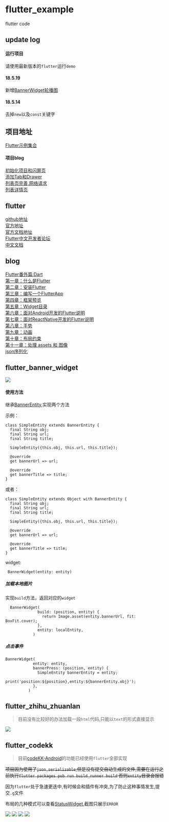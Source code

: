 # flutter_example
flutter code

## update log

#### 运行项目

请使用最新版本的`flutter`运行`demo`

####    18.5.19

新增[BannerWidget轮播图](https://github.com/7449/flutter_example/blob/master/flutter_banner_widget/lib)

####    18.5.14

去掉`new`以及`const`关键字

## 项目地址

[Flutter示例集合](https://github.com/7449/flutter_example)

#### 项目blog

[初始化项目和闪屏页](https://7449.github.io/2018/04/23/Android_Flutter_splash/)<br>
[添加Tab和Drawer](https://7449.github.io/2018/04/24/Android_Flutter_drawer/)<br>
[列表页完善,网络请求](https://7449.github.io/2018/04/24/Android_Flutter_net_list/)<br>
[列表详情页](https://7449.github.io/2018/04/25/Android_Flutter_net_list_detail/)<br>

## flutter

[github地址](https://github.com/flutter/flutter)<br>
[官方地址](https://flutter.io/)<br>
[官方文档地址](https://flutter.io/docs/)<br>
[Flutter中文开发者论坛](http://flutter-dev.com/)<br>
[中文文档](http://doc.flutter-dev.cn/)<br>

## blog

[Flutter番外篇:Dart](https://7449.github.io/2018/03/18/Android_Flutter_dart/)<br>
[第一章：什么是Flutter](https://7449.github.io/2018/03/19/Android_Flutter_1/)<br>
[第二章：安装Flutter](https://7449.github.io/2018/03/19/Android_Flutter_2/)<br>
[第三章：编写一个FlutterApp](https://7449.github.io/2018/03/26/Android_Flutter_3/)<br>
[第四章：框架预览](https://7449.github.io/2018/03/26/Android_Flutter_4/)<br>
[第五章：Widget目录](https://7449.github.io/2018/04/12/Android_Flutter_5/)<br>
[第六章：面对Android开发的Flutter说明](https://7449.github.io/2018/04/16/Android_Flutter_6/)<br>
[第七章：面对ReactNative开发的Flutter说明](https://7449.github.io/2018/04/17/Android_Flutter_7/)<br>
[第八章：手势](https://7449.github.io/2018/04/20/Android_Flutter_8/)<br>
[第九章：动画](https://7449.github.io/2018/04/20/Android_Flutter_9/)<br>
[第十章：布局约束](https://7449.github.io/2018/04/21/Android_Flutter_10/)<br>
[第十一章：处理 assets 和 图像](https://7449.github.io/2018/04/22/Android_Flutter_11/)<br>
[json序列化](https://7449.github.io/2018/05/02/Android_Flutter_json_serializable/)

## flutter_banner_widget

![](https://github.com/7449/flutter_example/blob/master/flutter_banner_widget.gif)

#### 使用方法

继承[BannerEntity](https://github.com/7449/flutter_example/blob/master/flutter_banner_widget/lib/banner/banner_entity.dart),实现两个方法

示例：

    class SimpleEntity extends BannerEntity {
      final String obj;
      final String url;
      final String title;
    
      SimpleEntity({this.obj, this.url, this.title});
    
      @override
      get bannerUrl => url;
    
      @override
      get bannerTitle => title;
    }
    
或者：
    
    class SimpleEntity extends Object with BannerEntity {
      final String obj;
      final String url;
      final String title;
    
      SimpleEntity({this.obj, this.url, this.title});
    
      @override
      get bannerUrl => url;
    
      @override
      get bannerTitle => title;
    }
    
widget:

     BannerWidget(entity: entity)
     
##### 加载本地图片

实现`build`方法，返回对应的`widget`

      BannerWidget(
                  build: (position, entity) {
                    return Image.asset(entity.bannerUrl, fit: BoxFit.cover);
                  },
                  entity: localEntity,
                )
                
##### 点击事件

    BannerWidget(
                entity: entity,
                bannerPress: (position, entity) {
                  SimpleEntity bannerEntity = entity;
                  print('position:${position},entity:${bannerEntity.obj}');
                },
              )

## flutter_zhihu_zhuanlan 

> 目前没有比较好的办法加载一段`html`代码,只能以`text`的形式直接显示

![](https://github.com/7449/flutter_example/blob/master/flutter_zhihu_zhuanlan.gif)

## flutter_codekk

> 目前[codeKK-Android](https://github.com/7449/codeKK-Android)的功能已经使用`flutter`全部实现

 ~~项目因为使用了`json_serializable`,但是没有提交自动生成的文件,需要在运行之前执行`flutter packages pub run build_runner build`
否则`entity`目录会报错~~

因为`flutter`处于急速更迭中,有时候会和插件有冲突,为了防止这种事情发生,提交`.g`文件

布局的几种模式可以查看[StatusWidget](https://github.com/7449/flutter_example/blob/master/flutter_codekk/lib/widget/status_widget.dart),截图只展示`ERROR`

![](https://github.com/7449/flutter_example/blob/master/flutter_codekk_screen.gif)
![](https://github.com/7449/flutter_example/blob/master/flutter_codekk_theme_screen.gif)
![](https://github.com/7449/flutter_example/blob/master/flutter_codekk_status_screen.gif)
![](https://github.com/7449/flutter_example/blob/master/flutter_codekk_chip_screen.gif)

